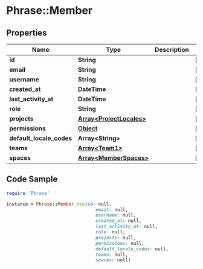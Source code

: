 # Phrase::Member

## Properties

Name | Type | Description | Notes
------------ | ------------- | ------------- | -------------
**id** | **String** |  | [optional] 
**email** | **String** |  | [optional] 
**username** | **String** |  | [optional] 
**created_at** | **DateTime** |  | [optional] 
**last_activity_at** | **DateTime** |  | [optional] 
**role** | **String** |  | [optional] 
**projects** | [**Array&lt;ProjectLocales&gt;**](ProjectLocales.md) |  | [optional] 
**permissions** | [**Object**](.md) |  | [optional] 
**default_locale_codes** | **Array&lt;String&gt;** |  | [optional] 
**teams** | [**Array&lt;Team1&gt;**](Team1.md) |  | [optional] 
**spaces** | [**Array&lt;MemberSpaces&gt;**](MemberSpaces.md) |  | [optional] 

## Code Sample

```ruby
require 'Phrase'

instance = Phrase::Member.new(id: null,
                                 email: null,
                                 username: null,
                                 created_at: null,
                                 last_activity_at: null,
                                 role: null,
                                 projects: null,
                                 permissions: null,
                                 default_locale_codes: null,
                                 teams: null,
                                 spaces: null)
```


